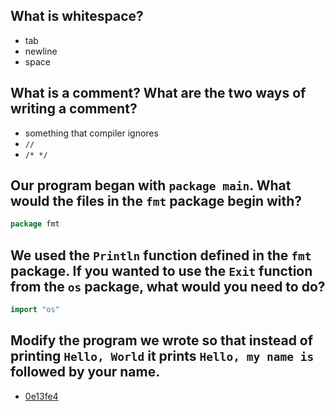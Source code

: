 ## What is whitespace?
* tab
* newline
* space

## What is a comment? What are the two ways of writing a comment?
* something that compiler ignores
* `//`
* `/* */`

## Our program began with `package main`. What would the files in the `fmt` package begin with?
```go
package fmt
```

## We used the `Println` function defined in the `fmt` package. If you wanted to use the `Exit` function from the `os` package, what would you need to do?
```go
import "os"
```

## Modify the program we wrote so that instead of printing `Hello, World` it prints `Hello, my name is` followed by your name.
* [0e13fe4](https://github.com/nattybear/introducing-go/commit/0e13fe41a853c1bade8f94e7769f18be9d1879b7)

